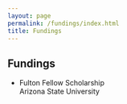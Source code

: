 ```yaml
---
layout: page
permalink: /fundings/index.html
title: Fundings
---
```


## Fundings

- Fulton Fellow Scholarship <br>Arizona State University<br>
<!-- <br>**Funding $3000** (Grant No. 202310386056)<br>China National Undergraduate Innovation and Entrepreneurship Training Program<br>Project Leader & Student Investigator (2023-2024)<br><br> -->
